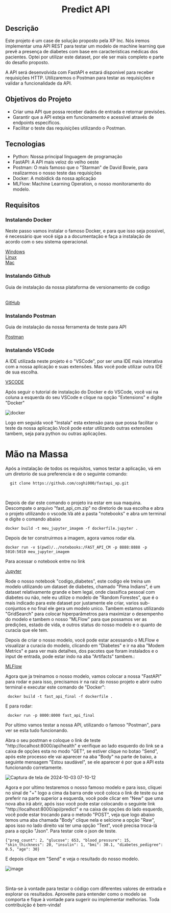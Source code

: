 <h1 align="center">Predict API</h1>

<h2>Descrição</h2>
<p>Este projeto é um case de solução proposto pela XP Inc. Nós iremos implementar uma API REST para testar um modelo de machine learning que prevê a presença de diabetes com base em características médicas dos pacientes. Optei por utilizar este dataset, por ele ser mais completo e parte do desafio proposto.</p>

<p>A API será desenvolvida com FastAPI e estará disponível para receber requisições HTTP. Utilizaremos o Postman para testar as requisições e validar a funcionalidade da API.</p>
<h2>Objetivos do Projeto</h2>
<ul>
  <li>Criar uma API que possa receber dados de entrada e retornar previsões.</li>
  <li>Garantir que a API esteja em funcionamento e acessível através de endpoints específicos.</li>
  <li>Facilitar o teste das requisições utilizando o Postman.</li>
</ul>

<h2>Tecnologias</h2>
<ul>
  <li>Python: Nossa principal linguagem de programação</li>
  <li>FastAPI: A API mais veloz do velho oeste</li>
  <li>Postman: O mais famoso que o "Starman" de David Bowie, para realizarmos o nosso teste das requisições</li>
  <li>Docker: A mobidick da nossa aplicação</li>
  <li>MLFlow: Machine Learning Operation, o nosso monitoramento do modelo.</li>
</ul>

<h2>Requisitos</h2>
  <h3>Instalando Docker</h2>
<p> Neste passo vamos instalar o famoso Docker, e para que isso seja possivel, é necessário que você siga a a documentação e faça a instalação de acordo com o seu sistema operacional.</p>
 <a href=https://learn.microsoft.com/pt-br/virtualization/windowscontainers/manage-docker/configure-docker-daemon> Windows</a>
 <br>
 <a href=https://docs.docker.com/desktop/install/linux-install/>Linux</a>
 <br>
 <a href=https://docs.docker.com/desktop/install/mac-install/>Mac</a>
 <br>

 <h3>Instalando Github</h3>
 <p>Guia de instalação da nossa plataforma de versionamento de codigo</p>
 <br>
<a href=https://github.com/git-guides/install-git>GitHub</a>
 <br>
 <h3>Instalando Postman</h3>
   
 <p>Guia de instalação da nossa ferramenta de teste para API</p>
<a href=https://www.postman.com/downloads/>Postman</a>

 <h3>Instalando VSCode</h3>
<p>A IDE utilizada neste projeto é o "VSCode", por ser uma IDE mais interativa com a nossa aplicação e suas extensões. Mas você pode utilizar outra IDE de sua escolha.</p>

 <a href=https://code.visualstudio.com/download> VSCODE</a>
  <br>
  
<p>Após seguir o tutorial de instalação do Docker e do VSCode, você vai na coluna a esquerda do seu VSCode e clique na opção "Extensions" e digite "Docker"</p>

   ![docker](https://brianchristner.io/content/images/2019/03/vs-code-docker-2.png)
<p>Logo em seguida você "Instala" esta extensão para que possa facilitar o teste da nossa aplicação.Você pode estar utilizando outras extensões tambem, seja para python ou outras aplicações.</p>


<h1>Mão na Massa</h1>
  <p>Após a instalação de todos os requisitos, vamos testar a aplicação, vá em um diretorio de sua preferencia e de o seguinte comando:</p>

      git clone https://github.com/coghi000/fastapi_xp.git
<br>

<p>Depois de dar este comando o projeto ira estar em sua maquina. Descompate o arquivo "fast_api_cm.zip" no diretorio de sua escolha e abra o projeto utilizando o vscode.Vá até a pasta "notebooks" e abra um terminal e digite o comando abaixo</p>
  
    docker build -t meu_jupyter_imagem -f dockerfile.jupyter .

<p>Depois de ter construirmos a imagem, agora vamos rodar ela.</p>

    docker run -v $(pwd)/../notebooks:/FAST_API_CM -p 8888:8888 -p 5010:5010 meu_jupyter_imagem

<p>Para acessar o notebook entre no link </p>

  <a href=http://localhost:8888/tree?>Jupyter</a>

 <p>Rode o nosso notebook "codigo_diabetes", este codigo ele treina um modelo utilizando um dataset de diabetes, chamado "Pima Indians", é um dataset relativamente grande e bem legal, onde classifica pessoal com diabetes ou não, nele eu utilize o modelo de "Random Forestes", que é o mais indicado para este dataset por justamente ele criar, varios sub-conjuntos  e no final ele gera um modelo unico. Tambem estamos utilizando "GridSearch" para colocar  hiperparâmetros para maximizar o desempenho do modelo e tambem o nosso "MLFlow" para que possamos ver as predições, estado de vida, e outros status do nosso modelo e o quanto de curacia que ele tem.</p>

 <p>Depois de criar o nosso modelo, você pode estar acessando o MLFlow e visualizar a curacia do modelo, clicando em "Diabetes" e ir na aba "Modem Metrics" e para ver mais detalhes, dos pacotes que foram instalados e o input de entrada, pode estar indo na aba "Artifacts" tambem.:</p>
 
 <a href=http://0.0.0.0:5010 >MLFlow</a>

 <p>Agora que ja treinamos o nosso modelo, vamos colocar a nossa "FastAPI" para rodar e para isso, precisamos ir na raiz do nosso projeto e abrir outro terminal e executar este comando de "Docker":</p>

     docker build -t fast_api_final -f dockerfile .
  
<p>E para rodar:</p>

     docker run -p 8000:8000 fast_api_final
<p>Por ultimo vamos testar a nossa API, utilizando o famoso "Postman", para ver se esta tudo funcionando.</p>

<p> Abra o seu postman e coloque o link de teste "http://localhost:8000/api/health" e verifique ao lado esquerdo do link se a caixa de opções esta no modo "GET", se estiver clique no botao "Send", após este processo ele vai aparecer na aba "Body" na parte de baixo, a seguinte mensagem "Estou saudável", se ele aparecer é por que a API esta funcionando corretamente.</p>
      
      
![Captura de tela de 2024-10-03 07-10-12](https://github.com/user-attachments/assets/d56d9379-9e5e-4027-bfa6-72ddbb7d8715)

<p>Agora e por ultimo testaremos o nosso famoso modelo e para isso, cliquei no sinal de "+" logo a cima da barra onde você coloca o link de teste ou se preferir na parte superior a esquerda, você pode clicar em "New" que uma nova aba irá abrir, após isso você pode estar colocando o seguinte link "http://localhost:8000/api/predict" e na caixa de opções do lado esquerdo, você pode estar trocando para o metodo "POST", veja que logo abaixo temos uma aba chamada "Body" clique nela e selcione a opção "Raw", apos isso no lado direito vai ter uma opção "Text", você precisa troca-lá para a opção "Json". Para testar cole o json de teste.</p>


    {"preg_count": 2, "glucose": 653, "blood_pressure": 15, "skin_thickness": 20, "insulin": 1, "bmi": 30.1, "diabetes_pedigree": 0.5, "age": 30}
  
  
  <p> E depois clique em "Send" e veja o resultado do nosso modelo.</p>

![image](https://github.com/user-attachments/assets/8a5376ef-5ec3-4a6c-b827-1ab3dcdfc160)

<br>

<p>Sinta-se à vontade para testar o código com diferentes valores de entrada e explorar os resultados. Aproveite para entender como o modelo se comporta e fique à vontade para sugerir ou implementar melhorias. Toda contribuição é bem-vinda!</p>


